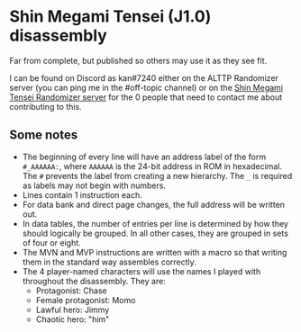 # Shin Megami Tensei (J1.0) disassembly
Far from complete, but published so others may use it as they see fit.

I can be found on Discord as kan#7240 either on the ALTTP Randomizer server (you can ping me in the #off-topic channel) or on the [Shin Megami Tensei Randomizer server](https://discord.gg/FZsX6HPZw5) for the 0 people that need to contact me about contributing to this.

## Some notes
* The beginning of every line will have an address label of the form `#_AAAAAA:`, where `AAAAAA` is the 24-bit address in ROM in hexadecimal. The `#` prevents the label from creating a new hierarchy. The `_` is required as labels may not begin with numbers.
* Lines contain 1 instruction each.
* For data bank and direct page changes, the full address will be written out.
* In data tables, the number of entries per line is determined by how they should logically be grouped. In all other cases, they are grouped in sets of four or eight.
* The MVN and MVP instructions are written with a macro so that writing them in the standard way assembles correctly.
* The 4 player-named characters will use the names I played with throughout the disassembly. They are:
  * Protagonist: Chase
  * Female protagonist: Momo
  * Lawful hero: Jimmy
  * Chaotic hero: "him"
